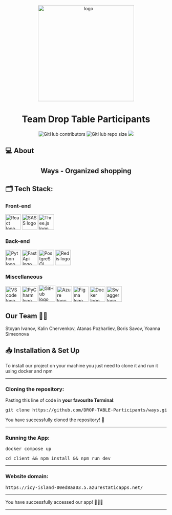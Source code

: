 <p align="center">
    <img alt="logo" width=300px src="https://github.com/DROP-TABLE-Participants/ways/assets/63718749/94226c23-004a-41e0-abad-fa1f5b5dbfd0">
</p>

<h1 align="center">Team Drop Table Participants</h1>

<p align = "center">
    <img alt="GitHub contributors" src="https://img.shields.io/github/contributors/DROP-TABLE-Participants/ways?style=for-the-badge">
    <img alt="GitHub repo size" src="https://img.shields.io/github/repo-size/DROP-TABLE-Participants/ways?style=for-the-badge">
    <img src="https://img.shields.io/github/languages/count/DROP-TABLE-Participants/ways?style=for-the-badge">
</p>

## 💻 About
<h2 align="center">Ways - Organized shopping</h2>

## 🗂️ Tech Stack:
### Front-end
<p align="left">
    <a href="https://react.dev/"><img src="https://upload.wikimedia.org/wikipedia/commons/thumb/a/a7/React-icon.svg/2300px-React-icon.svg.png" alt="React logo" width=48px /></a>
    <a href="https://sass-lang.com/"><img src="https://upload.wikimedia.org/wikipedia/commons/thumb/9/96/Sass_Logo_Color.svg/1280px-Sass_Logo_Color.svg.png" alt="SASS logo" width=48px /></a>
    <a href="https://threejs.org/"><img src="https://global.discourse-cdn.com/standard17/uploads/threejs/original/2X/e/e4f86d2200d2d35c30f7b1494e96b9595ebc2751.png" alt="Three.js logo" width=48px /></a>
</p>

### Back-end
<p align="left">
    <a href="https://www.python.org/"><img src="https://upload.wikimedia.org/wikipedia/commons/thumb/c/c3/Python-logo-notext.svg/1869px-Python-logo-notext.svg.png" alt="Python logo" width=48px /></a>
    <a href="https://fastapi.tiangolo.com/"><img src="https://cdn.worldvectorlogo.com/logos/fastapi.svg" alt="FastApi logo" width=48px /></a>
    <a href="https://www.postgresql.org/"><img src="https://upload.wikimedia.org/wikipedia/commons/thumb/2/29/Postgresql_elephant.svg/993px-Postgresql_elephant.svg.png" alt="PostgreSQL logo" width=48px /></a>
    <a href="https://redis.io/"><img src="https://www.svgrepo.com/show/303460/redis-logo.svg" alt="Redis logo" width=48px /></a>
</p>

### Miscellaneous
<p align="Left">
    <a href="https://code.visualstudio.com/"><img src="https://upload.wikimedia.org/wikipedia/commons/thumb/9/9a/Visual_Studio_Code_1.35_icon.svg/1024px-Visual_Studio_Code_1.35_icon.svg.png" alt="VS code logo" width=48px /></a>
    <a href="https://www.jetbrains.com/pycharm/"><img src="https://upload.wikimedia.org/wikipedia/commons/thumb/1/1d/PyCharm_Icon.svg/1200px-PyCharm_Icon.svg.png" alt="PyCharm logo" width=48px /></a>
    <a href="https://github.com/"><img src="https://img.icons8.com/nolan/344/github.png" alt="GitHub logo" width=52px /></a>
    <a href="https://azure.microsoft.com/en-us/"><img src="https://img.icons8.com/fluency/344/azure-1.png" alt="Azure logo" width=48px /></a>
    <a href="https://www.figma.com/"><img src="https://img.icons8.com/color/344/figma--v1.png" alt="Figma logo" width=48px/></a>
    <a href="https://www.docker.com/"><img src="https://cdn4.iconfinder.com/data/icons/logos-and-brands/512/97_Docker_logo_logos-512.png" alt="Docker logo" width=48px /></a>
    <a href="https://swagger.io/"><img src="https://static-00.iconduck.com/assets.00/swagger-icon-1024x1024-09037v1r.png" alt="Swagger logo" width=48px /></a>
</p>

## Our Team 👨‍💻 <a name = "team"></a>
Stoyan Ivanov, Kalin Chervenkov, Atanas Pozharliev, Boris Savov, Yoanna Simeonova

## 📥 Installation & Set Up
<p> To install our project on your machine you just need to clone it and run it using docker and npm</p>

<hr>

<h3><B>Cloning the repository:</B></h3>

Pasting this line of code in **your favourite Terminal**:
<pre>git clone https://github.com/DROP-TABLE-Participants/ways.git</pre>
<p>You have successfully cloned the repository! 🥳</p>

<hr>

<h3><B>Running the App:</B></h3>

<pre>docker compose up</pre>
<pre>cd client && npm install && npm run dev</pre>

<hr>

<h3><B>Website domain:</B></h3>

<pre>https://icy-island-00ed8aa03.5.azurestaticapps.net/</pre>

<hr>

<p>You have successfully accessed our app! 👏👏👏</p>

<hr>
